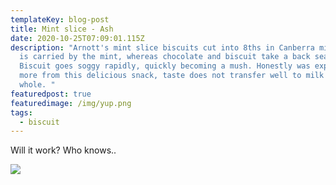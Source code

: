 ```yaml
---
templateKey: blog-post
title: Mint slice - Ash
date: 2020-10-25T07:09:01.115Z
description: "Arnott's mint slice biscuits cut into 8ths in Canberra milk. Taste
  is carried by the mint, whereas chocolate and biscuit take a back seat.
  Biscuit goes soggy rapidly, quickly becoming a mush. Honestly was expecting
  more from this delicious snack, taste does not transfer well to milk as a
  whole. "
featuredpost: true
featuredimage: /img/yup.png
tags:
  - biscuit
---
```

Will it work? Who knows..

![](/img/side.jpg)